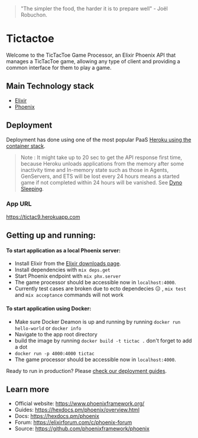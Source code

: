 
> "The simpler the food, the harder it is to prepare well" - Joël Robuchon.

# Tictactoe

Welcome to the TicTacToe Game Processor, an Elixir Phoenix API that manages a TicTacToe game, allowing any type of client and providing a common interface for them to play a game.

## Main Technology stack

*  [Elixir](https://elixir-lang.org/)
*  [Phoenix](https://www.phoenixframework.org/)

## Deployment

Deployment has done using one of the most popular PaaS [Heroku using the container stack](https://hexdocs.pm/phoenix/heroku.html).

> Note :  It might take up to 20 sec to get the API response first time, because Heroku unloads applications from the memory after some inactivity time and In-memory state such as those in Agents, GenServers, and ETS will be lost every 24 hours means a started game if not completed within 24 hours will be vanished.
See [Dyno Sleeping](https://devcenter.heroku.com/articles/free-dyno-hours#dyno-sleeping).

### App URL
https://tictac9.herokuapp.com

## Getting up and running:

#### To start application as a local Phoenix server:

  * Install Elixir from the [Elixir downloads page](https://elixir-lang.org/install.html).
  * Install dependencies with `mix deps.get`
  * Start Phoenix endpoint with `mix phx.server`
  * The game processor should be accessible now in `localhost:4000`.
  * Currently test cases are broken due to ecto dependecies 😑 , `mix test` and  `mix acceptance` commands will not work

#### To start application using Docker:

* Make sure Docker Deamon is up and running by running `docker run hello-world` or `docker info`
* Navigate to the app root directory
* build the image by running `docker build -t tictac .`  don't forget to add a dot 
* `docker run -p 4000:4000 tictac`
* The game processor should be accessible now in `localhost:4000`.



Ready to run in production? Please [check our deployment guides](https://hexdocs.pm/phoenix/deployment.html).

## Learn more

  * Official website: https://www.phoenixframework.org/
  * Guides: https://hexdocs.pm/phoenix/overview.html
  * Docs: https://hexdocs.pm/phoenix
  * Forum: https://elixirforum.com/c/phoenix-forum
  * Source: https://github.com/phoenixframework/phoenix

